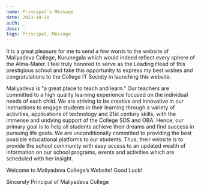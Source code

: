 ```yaml
---
name: Principal's Message
date: 2023-10-28
auth: _
desc: _
tags: Principal, Message
---
```



It is a great pleasure for me to send a few words to the website of Maliyadeva College, Kurunegala which would indeed reflect every sphere of the Alma-Mater. I feel truly honored to serve as the Leading Head of this prestigious school and take this opportunity to express my best wishes and congratulations to the College IT Society in launching this website.


Maliyadeva is "a great place to teach and learn." Our teachers are committed to a high quality learning experience focused on the individual needs of each child. We are striving to be creative and innovative in our instructions to engage students in their learning through a variety of activities, applications of technology and 21st century skills, with the immense and undying support of the College SDS and OBA. Hence, our primary goal is to help all students achieve their dreams and find success in pursuing life goals. We are unconditionally committed to providing the best possible educational platforms to our students. Thus, their website is to provide the school community with easy access to an updated wealth of information on our school programs, events and activities which are scheduled with her insight.


Welcome to Maliyadeva College’s Website!
Good Luck!


Sincerely
Principal of Maliyadeva College
